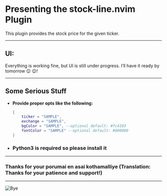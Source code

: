# Presenting the **stock-line.nvim** Plugin

This plugin provides the stock price for the given ticker.

---

## UI:

Everything is working fine, but UI is still under progress. I’ll have it ready by tomorrow 😉 😉!

---

## Some Serious Stuff

- **Provide proper opts like the following:**

  ```lua
  {
      ticker = "SAMPLE",
      exchange = "SAMPLE",
      bgColor = "SAMPLE", --optional default: #fc4103
      fontColor = "SAMPLE" --optional default: #000000
  }
  ```

- ### Python3 is required so please install it

---

### Thanks for your **porumai en asai kothamalliye** (Translation: Thanks for your patience and support!)

---

![Bye](https://media0.giphy.com/media/v1.Y2lkPTc5MGI3NjExN3VtcnZ4MjEyOTFka2RmOTMzYmpjOWM5bDZlNXRwcG5xbXZtN216aSZlcD12MV9pbnRlcm5hbF9naWZfYnlfaWQmY3Q9Zw/kiBhxDFahweefnePXf/giphy.gif)
